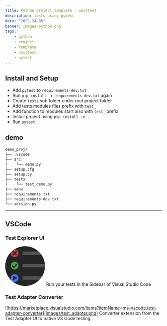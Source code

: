 ```yaml
---
title: Python project template - unittest
description: tests using pytest
date: "2022-24-05"
banner: images/python.png
tags:
    - python
    - project
    - template
    - unittest
    - pytest
---
```


## Install and Setup
- Add `pytest` to `requirements-dev.txt`  
- Run `pip install -r requirements-dev.txt` again
- Create `tests` sub folder under root project folder
- Add tests modules files prefix with `test_`
- Add function to modules start also with `test_` prefix
- Install project using `pip install -e .`
- Run `pytest`

## demo

```
demo_proj/
├── .vscode
├── src
|    └── demo.py
├── setup.cfg
├── setup.py
├── tests
|    └── test_demo.py
├── venv
├── requirements.txt
├── requirements-dev.txt
└── version.py

```
---

## VSCode
### Test Explorer UI
![](images/test_explorer.png)
Run your tests in the Sidebar of Visual Studio Code

### Test Adapter Converter
![https://marketplace.visualstudio.com/items?itemName=ms-vscode.test-adapter-converter](images/test_adapter.png)
Converter extension from the Test Adapter UI to native VS Code testing
